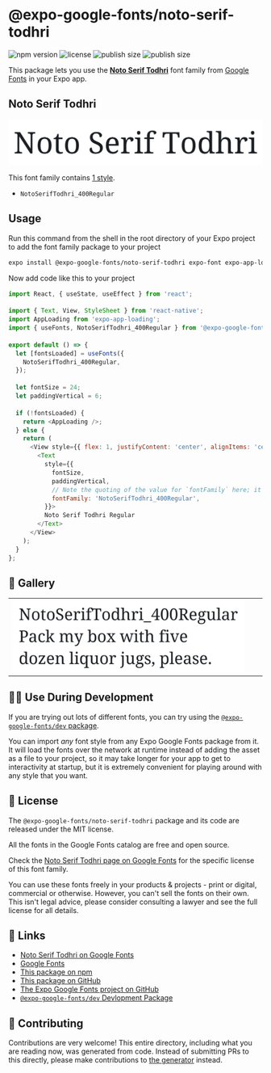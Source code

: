 # @expo-google-fonts/noto-serif-todhri

![npm version](https://flat.badgen.net/npm/v/@expo-google-fonts/noto-serif-todhri)
![license](https://flat.badgen.net/github/license/expo/google-fonts)
![publish size](https://flat.badgen.net/packagephobia/install/@expo-google-fonts/noto-serif-todhri)
![publish size](https://flat.badgen.net/packagephobia/publish/@expo-google-fonts/noto-serif-todhri)

This package lets you use the [**Noto Serif Todhri**](https://fonts.google.com/specimen/Noto+Serif+Todhri) font family from [Google Fonts](https://fonts.google.com/) in your Expo app.

## Noto Serif Todhri

![Noto Serif Todhri](./font-family.png)

This font family contains [1 style](#-gallery).

- `NotoSerifTodhri_400Regular`

## Usage

Run this command from the shell in the root directory of your Expo project to add the font family package to your project
```sh
expo install @expo-google-fonts/noto-serif-todhri expo-font expo-app-loading
```

Now add code like this to your project
```js
import React, { useState, useEffect } from 'react';

import { Text, View, StyleSheet } from 'react-native';
import AppLoading from 'expo-app-loading';
import { useFonts, NotoSerifTodhri_400Regular } from '@expo-google-fonts/noto-serif-todhri';

export default () => {
  let [fontsLoaded] = useFonts({
    NotoSerifTodhri_400Regular,
  });

  let fontSize = 24;
  let paddingVertical = 6;

  if (!fontsLoaded) {
    return <AppLoading />;
  } else {
    return (
      <View style={{ flex: 1, justifyContent: 'center', alignItems: 'center' }}>
        <Text
          style={{
            fontSize,
            paddingVertical,
            // Note the quoting of the value for `fontFamily` here; it expects a string!
            fontFamily: 'NotoSerifTodhri_400Regular',
          }}>
          Noto Serif Todhri Regular
        </Text>
      </View>
    );
  }
};

```

## 🔡 Gallery


||||
|-|-|-|
|![NotoSerifTodhri_400Regular](./NotoSerifTodhri_400Regular.ttf.png)||||


## 👩‍💻 Use During Development

If you are trying out lots of different fonts, you can try using the [`@expo-google-fonts/dev` package](https://github.com/expo/google-fonts/tree/master/font-packages/dev#readme).

You can import *any* font style from any Expo Google Fonts package from it. It will load the fonts
over the network at runtime instead of adding the asset as a file to your project, so it may take longer
for your app to get to interactivity at startup, but it is extremely convenient
for playing around with any style that you want.

## 📖 License

The `@expo-google-fonts/noto-serif-todhri` package and its code are released under the MIT license.

All the fonts in the Google Fonts catalog are free and open source.

Check the [Noto Serif Todhri page on Google Fonts](https://fonts.google.com/specimen/Noto+Serif+Todhri) for the specific license of this font family.

You can use these fonts freely in your products & projects - print or digital, commercial or otherwise. However, you can't sell the fonts on their own. This isn't legal advice, please consider consulting a lawyer and see the full license for all details.

## 🔗 Links

- [Noto Serif Todhri on Google Fonts](https://fonts.google.com/specimen/Noto+Serif+Todhri)
- [Google Fonts](https://fonts.google.com/)
- [This package on npm](https://www.npmjs.com/package/@expo-google-fonts/noto-serif-todhri)
- [This package on GitHub](https://github.com/expo/google-fonts/tree/master/font-packages/noto-serif-todhri)
- [The Expo Google Fonts project on GitHub](https://github.com/expo/google-fonts)
- [`@expo-google-fonts/dev` Devlopment Package](https://github.com/expo/google-fonts/tree/master/font-packages/dev)

## 🤝 Contributing

Contributions are very welcome! This entire directory, including what you are reading now, was generated from code. Instead of submitting PRs to this directly, please make contributions to [the generator](https://github.com/expo/google-fonts/tree/master/packages/generator) instead.

